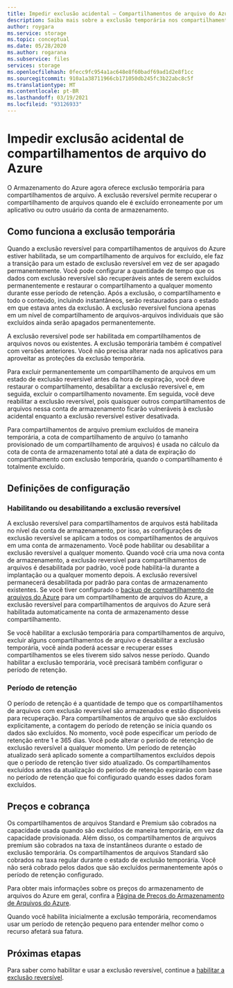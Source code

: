 ```yaml
---
title: Impedir exclusão acidental – Compartilhamentos de arquivo do Azure
description: Saiba mais sobre a exclusão temporária nos compartilhamentos de arquivo do Azure e como você pode usá-la para a recuperação de dados e para impedir a exclusão acidental.
author: roygara
ms.service: storage
ms.topic: conceptual
ms.date: 05/28/2020
ms.author: rogarana
ms.subservice: files
services: storage
ms.openlocfilehash: 0fecc9fc954a1ac648e8f60badf69ad1d2e8f1cc
ms.sourcegitcommit: 910a1a38711966cb171050db245fc3b22abc8c5f
ms.translationtype: MT
ms.contentlocale: pt-BR
ms.lasthandoff: 03/19/2021
ms.locfileid: "93126933"
---
```

# <a name="prevent-accidental-deletion-of-azure-file-shares"></a>Impedir exclusão acidental de compartilhamentos de arquivo do Azure

O Armazenamento do Azure agora oferece exclusão temporária para compartilhamentos de arquivo. A exclusão reversível permite recuperar o compartilhamento de arquivos quando ele é excluído erroneamente por um aplicativo ou outro usuário da conta de armazenamento.

## <a name="how-soft-delete-works"></a>Como funciona a exclusão temporária

Quando a exclusão reversível para compartilhamentos de arquivos do Azure estiver habilitada, se um compartilhamento de arquivos for excluído, ele faz a transição para um estado de exclusão reversível em vez de ser apagado permanentemente. Você pode configurar a quantidade de tempo que os dados com exclusão reversível são recuperáveis antes de serem excluídos permanentemente e restaurar o compartilhamento a qualquer momento durante esse período de retenção. Após a exclusão, o compartilhamento e todo o conteúdo, incluindo instantâneos, serão restaurados para o estado em que estava antes da exclusão. A exclusão reversível funciona apenas em um nível de compartilhamento de arquivos-arquivos individuais que são excluídos ainda serão apagados permanentemente.

A exclusão reversível pode ser habilitada em compartilhamentos de arquivos novos ou existentes. A exclusão temporária também é compatível com versões anteriores. Você não precisa alterar nada nos aplicativos para aproveitar as proteções da exclusão temporária. 

Para excluir permanentemente um compartilhamento de arquivos em um estado de exclusão reversível antes da hora de expiração, você deve restaurar o compartilhamento, desabilitar a exclusão reversível e, em seguida, excluir o compartilhamento novamente. Em seguida, você deve reabilitar a exclusão reversível, pois quaisquer outros compartilhamentos de arquivos nessa conta de armazenamento ficarão vulneráveis à exclusão acidental enquanto a exclusão reversível estiver desativada.

Para compartilhamentos de arquivo premium excluídos de maneira temporária, a cota de compartilhamento de arquivo (o tamanho provisionado de um compartilhamento de arquivos) é usada no cálculo da cota de conta de armazenamento total até a data de expiração do compartilhamento com exclusão temporária, quando o compartilhamento é totalmente excluído.

## <a name="configuration-settings"></a>Definições de configuração

### <a name="enabling-or-disabling-soft-delete"></a>Habilitando ou desabilitando a exclusão reversível

A exclusão reversível para compartilhamentos de arquivos está habilitada no nível da conta de armazenamento, por isso, as configurações de exclusão reversível se aplicam a todos os compartilhamentos de arquivos em uma conta de armazenamento. Você pode habilitar ou desabilitar a exclusão reversível a qualquer momento. Quando você cria uma nova conta de armazenamento, a exclusão reversível para compartilhamentos de arquivos é desabilitada por padrão, você pode habilitá-la durante a implantação ou a qualquer momento depois. A exclusão reversível permanecerá desabilitada por padrão para contas de armazenamento existentes. Se você tiver configurado o [backup de compartilhamento de arquivos do Azure](../../backup/azure-file-share-backup-overview.md) para um compartilhamento de arquivos do Azure, a exclusão reversível para compartilhamentos de arquivos do Azure será habilitada automaticamente na conta de armazenamento desse compartilhamento.

Se você habilitar a exclusão temporária para compartilhamentos de arquivo, excluir alguns compartilhamentos de arquivo e desabilitar a exclusão temporária, você ainda poderá acessar e recuperar esses compartilhamentos se eles tiverem sido salvos nesse período. Quando habilitar a exclusão temporária, você precisará também configurar o período de retenção.

### <a name="retention-period"></a>Período de retenção

O período de retenção é a quantidade de tempo que os compartilhamentos de arquivos com exclusão reversível são armazenados e estão disponíveis para recuperação. Para compartilhamentos de arquivo que são excluídos explicitamente, a contagem do período de retenção se inicia quando os dados são excluídos. No momento, você pode especificar um período de retenção entre 1 e 365 dias. Você pode alterar o período de retenção de exclusão reversível a qualquer momento. Um período de retenção atualizado será aplicado somente a compartilhamentos excluídos depois que o período de retenção tiver sido atualizado. Os compartilhamentos excluídos antes da atualização do período de retenção expirarão com base no período de retenção que foi configurado quando esses dados foram excluídos.

## <a name="pricing-and-billing"></a>Preços e cobrança

Os compartilhamentos de arquivos Standard e Premium são cobrados na capacidade usada quando são excluídos de maneira temporária, em vez da capacidade provisionada. Além disso, os compartilhamentos de arquivos premium são cobrados na taxa de instantâneos durante o estado de exclusão temporária. Os compartilhamentos de arquivos Standard são cobrados na taxa regular durante o estado de exclusão temporária. Você não será cobrado pelos dados que são excluídos permanentemente após o período de retenção configurado.

Para obter mais informações sobre os preços do armazenamento de arquivos do Azure em geral, confira a [Página de Preços do Armazenamento de Arquivos do Azure](https://azure.microsoft.com/pricing/details/storage/files/).

Quando você habilita inicialmente a exclusão temporária, recomendamos usar um período de retenção pequeno para entender melhor como o recurso afetará sua fatura.

## <a name="next-steps"></a>Próximas etapas

Para saber como habilitar e usar a exclusão reversível, continue a [habilitar a exclusão reversível](storage-files-enable-soft-delete.md).
